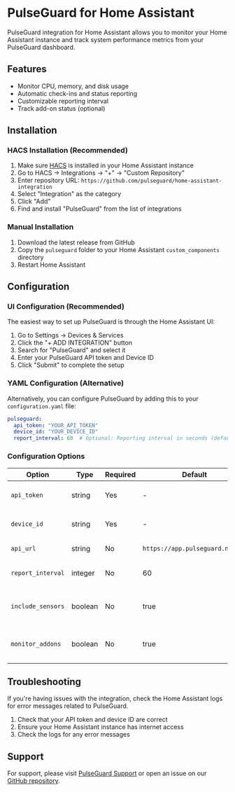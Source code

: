 # PulseGuard for Home Assistant

PulseGuard integration for Home Assistant allows you to monitor your Home Assistant instance and track system performance metrics from your PulseGuard dashboard.

## Features

- Monitor CPU, memory, and disk usage
- Automatic check-ins and status reporting
- Customizable reporting interval
- Track add-on status (optional)

## Installation

### HACS Installation (Recommended)

1. Make sure [HACS](https://hacs.xyz/) is installed in your Home Assistant instance
2. Go to HACS → Integrations → "+" → "Custom Repository"
3. Enter repository URL: `https://github.com/pulseguard/home-assistant-integration`
4. Select "Integration" as the category
5. Click "Add"
6. Find and install "PulseGuard" from the list of integrations

### Manual Installation

1. Download the latest release from GitHub
2. Copy the `pulseguard` folder to your Home Assistant `custom_components` directory
3. Restart Home Assistant

## Configuration

### UI Configuration (Recommended)

The easiest way to set up PulseGuard is through the Home Assistant UI:

1. Go to Settings → Devices & Services
2. Click the "+ ADD INTEGRATION" button
3. Search for "PulseGuard" and select it
4. Enter your PulseGuard API token and Device ID
5. Click "Submit" to complete the setup

### YAML Configuration (Alternative)

Alternatively, you can configure PulseGuard by adding this to your `configuration.yaml` file:

```yaml
pulseguard:
  api_token: "YOUR_API_TOKEN"
  device_id: "YOUR_DEVICE_ID"
  report_interval: 60  # Optional: Reporting interval in seconds (default: 60)
```

### Configuration Options

| Option | Type | Required | Default | Description |
|--------|------|----------|---------|-------------|
| `api_token` | string | Yes | - | Your PulseGuard API token |
| `device_id` | string | Yes | - | Your PulseGuard device ID |
| `api_url` | string | No | `https://app.pulseguard.nl/api` | PulseGuard API URL |
| `report_interval` | integer | No | 60 | Reporting interval in seconds |
| `include_sensors` | boolean | No | true | Include Home Assistant sensor data |
| `monitor_addons` | boolean | No | true | Monitor Home Assistant add-ons |

## Troubleshooting

If you're having issues with the integration, check the Home Assistant logs for error messages related to PulseGuard.

1. Check that your API token and device ID are correct
2. Ensure your Home Assistant instance has internet access
3. Check the logs for any error messages

## Support

For support, please visit [PulseGuard Support](https://pulseguard.nl/support) or open an issue on our [GitHub repository](https://github.com/pulseguard/home-assistant-integration/issues). 